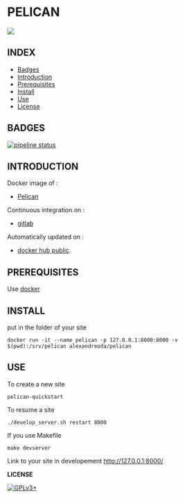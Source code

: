 # PELICAN

<img src="https://www.alexjf.net/blog/site/website-ported-to-pelican/images/thumbnails/_x360/logo.png" />


## INDEX

- [Badges](#BADGES)
- [Introduction](#INTRODUCTION)
- [Prerequisites](#PREREQUISITESITES)
- [Install](#INSTALL)
- [Use](#USE)
- [License](#LICENSE)


## BADGES

[![pipeline status](https://gitlab.com/oda-alexandre/pelican/badges/master/pipeline.svg)](https://gitlab.com/oda-alexandre/pelican/commits/master)


## INTRODUCTION

Docker image of :

- [Pelican](https://pelican.io/)

Continuous integration on :

- [gitlab](https://gitlab.com/oda-alexandre/pelican/pipelines)

Automatically updated on :

- [docker hub public](https://hub.docker.com/r/alexandreoda/pelican).


## PREREQUISITES

Use [docker](https://www.docker.com)


## INSTALL

put in the folder of your site

```
docker run -it --name pelican -p 127.0.0.1:8000:8000 -v $(pwd):/srv/pelican alexandreoda/pelican
```


## USE

To create a new site

```
pelican-quickstart
```

To resume a site

```
./develop_server.sh restart 8000
```

If you use Makefile

```
make devserver
```

Link to your site in developement http://127.0.0.1:8000/


**LICENSE**

[![GPLv3+](http://gplv3.fsf.org/gplv3-127x51.png)](https://gitlab.com/oda-alexandre/pelican/blob/master/LICENSE)
